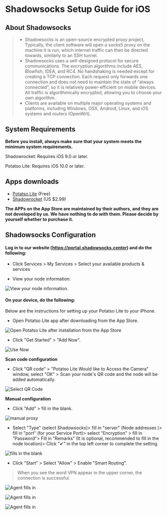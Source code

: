 # Shadowsocks Setup Guide for iOS

## About Shadowsocks
>* Shadowsocks is an open-source encrypted proxy project, Typically, the client software will open a socks5 proxy on the machine it is run, which internet traffic can then be directed towards, similarly to an SSH tunnel.
>* Shadowsocks uses a self-designed protocol for secure communications. The encryption algorithms include AES, Blowfish, IDEA, and RC4. No handshaking is needed except for creating a TCP connection. Each request only forwards one connection and does not need to maintain the state of “always connected”, so it is relatively power-efficient on mobile devices. All traffic is algorithmically encrypted, allowing you to choose your own algorithm.
>* Clients are available on multiple major operating systems and platforms, including Windows, OSX, Android, Linux, and iOS systems and routers (OpenWrt).

## System Requirements
**Before you install, always make sure that your system meets the minimum system requirements.**

Shadowrocket: Requires iOS 9.0 or later.

Potatso Lite: Requires iOS 10.0 or later.

## Apps downloads

* [Potatso Lite](https://itunes.apple.com/us/app/potatso-lite/id1239860606?mt=8) (Free)
* [Shadowrocket](https://itunes.apple.com/us/app/shadowrocket/id932747118?mt=8) (US $2.99)

**The APPs on the App Store are maintained by their authors, and they are not developed by us. We have nothing to do with them. Please decide by yourself whether to purchase it.**

## Shadowsocks Configuration

#### Log in to our website (https://portal.shadowsocks.center) and do the following:

* Click Services > My Services > Select your available products & services

* View your node information.

![View your node information. ](files/images-en/portal.png)

#### On your device, do the following:

Below are the instructions for setting up your Potatso Lite to your iPhone.
* Open Potatso Lite app after downloading from the App Store.

![Open Potatso Lite after installation from the App Store](files/images-en/ios-step1.png)

* Click "Get Started" > "Add Now".

![Use Now](files/images-en/ios-step2.png)

**Scan code configuration**

* Click "QR code" > "Potatso Lite Would like to Access the Camera" window, select "OK" > Scan your node's QR code and the node will be added automatically.

![Select QR Code](files/images-en/ios-step3.png)

**Manual configuration**

* Click "Add" > fill in the blank.

![manual proxy](files/images-en/ios-step3-2.png)

* Select "Type" (select Shadowsocks)> fill in "server" (Node addresses
)> fill in "port" (for your Service Port)> select "Encryption" > fill in "Password"> Fill in "Remarks" (It is optional, recommended to fill in the node location)> Click "✔" in the top left corner to complete the setting.

![fills in the blank](files/images-en/ios-step4.png)

* Click "Start" > Select "Allow" > Enable "Smart Routing".

> When you see the word VPN appear in the upper corner, the connection is successful.

![Agent fills in](files/images-en/ios-step5.png)

![Agent fills in](files/images-en/ios-step6.png)

![Agent fills in](files/images-en/ios-step7.png)
